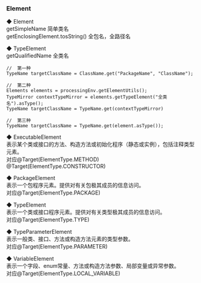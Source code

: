 ### Element  

◆ Element  
getSimpleName  简单类名  
getEnclosingElement.tosString()  全包名，全路径名  

◆ TypeElement  
getQualifiedName  全类名  
```
//  第一种  
TypeName targetClassName = ClassName.get("PackageName", "ClassName");   

//  第二种  
Elements elements = processingEnv.getElementUtils();
TypeMirror contextTypeMirror = elements.getTypeElement("全类名").asType();
TypeName targetClassName = TypeName.get(contextTypeMirror)  

//  第三种  
TypeName targetClassName = TypeName.get(element.asType());  
```

◆ ExecutableElement  
表示某个类或接口的方法、构造方法或初始化程序（静态或实例），包括注释类型元素。  
对应@Target(ElementType.METHOD)   @Target(ElementType.CONSTRUCTOR)  

◆ PackageElement  
表示一个包程序元素。提供对有关包极其成员的信息访问。  
对应@Target(ElementType.PACKAGE)  

◆ TypeElement  
表示一个类或接口程序元素。提供对有关类型极其成员的信息访问。  
对应@Target(ElementType.TYPE)  

◆ TypeParameterElement  
表示一般类、接口、方法或构造方法元素的类型参数。  
对应@Target(ElementType.PARAMETER)  

◆ VariableElement  
表示一个字段、enum常量、方法或构造方法参数、局部变量或异常参数。  
对应@Target(ElementType.LOCAL_VARIABLE)  

